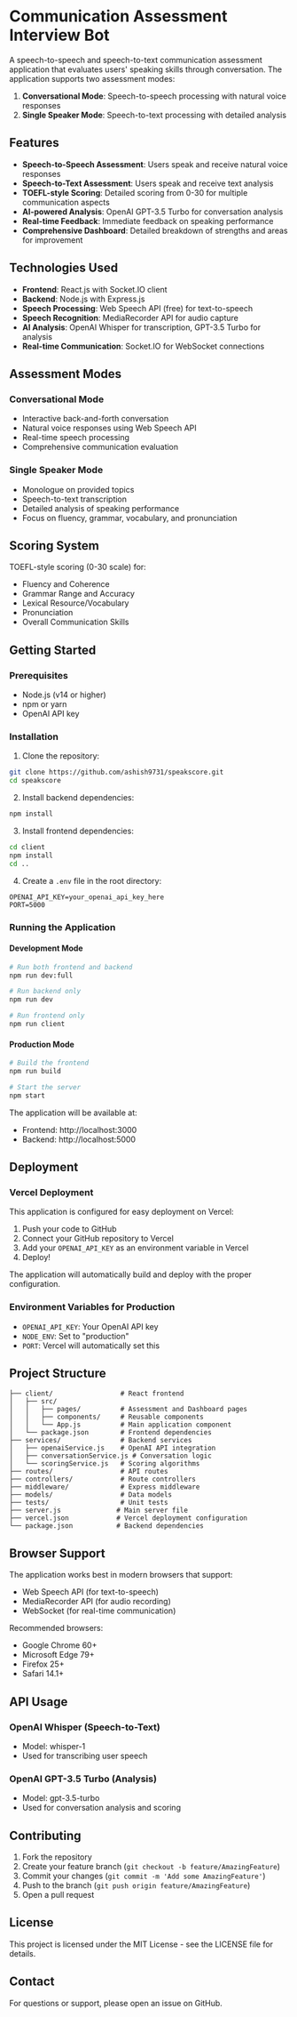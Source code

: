# Communication Assessment Interview Bot

A speech-to-speech and speech-to-text communication assessment application that evaluates users' speaking skills through conversation. The application supports two assessment modes:

1. **Conversational Mode**: Speech-to-speech processing with natural voice responses
2. **Single Speaker Mode**: Speech-to-text processing with detailed analysis

## Features

- **Speech-to-Speech Assessment**: Users speak and receive natural voice responses
- **Speech-to-Text Assessment**: Users speak and receive text analysis
- **TOEFL-style Scoring**: Detailed scoring from 0-30 for multiple communication aspects
- **AI-powered Analysis**: OpenAI GPT-3.5 Turbo for conversation analysis
- **Real-time Feedback**: Immediate feedback on speaking performance
- **Comprehensive Dashboard**: Detailed breakdown of strengths and areas for improvement

## Technologies Used

- **Frontend**: React.js with Socket.IO client
- **Backend**: Node.js with Express.js
- **Speech Processing**: Web Speech API (free) for text-to-speech
- **Speech Recognition**: MediaRecorder API for audio capture
- **AI Analysis**: OpenAI Whisper for transcription, GPT-3.5 Turbo for analysis
- **Real-time Communication**: Socket.IO for WebSocket connections

## Assessment Modes

### Conversational Mode
- Interactive back-and-forth conversation
- Natural voice responses using Web Speech API
- Real-time speech processing
- Comprehensive communication evaluation

### Single Speaker Mode
- Monologue on provided topics
- Speech-to-text transcription
- Detailed analysis of speaking performance
- Focus on fluency, grammar, vocabulary, and pronunciation

## Scoring System

TOEFL-style scoring (0-30 scale) for:
- Fluency and Coherence
- Grammar Range and Accuracy
- Lexical Resource/Vocabulary
- Pronunciation
- Overall Communication Skills

## Getting Started

### Prerequisites
- Node.js (v14 or higher)
- npm or yarn
- OpenAI API key

### Installation

1. Clone the repository:
```bash
git clone https://github.com/ashish9731/speakscore.git
cd speakscore
```

2. Install backend dependencies:
```bash
npm install
```

3. Install frontend dependencies:
```bash
cd client
npm install
cd ..
```

4. Create a `.env` file in the root directory:
```env
OPENAI_API_KEY=your_openai_api_key_here
PORT=5000
```

### Running the Application

#### Development Mode
```bash
# Run both frontend and backend
npm run dev:full

# Run backend only
npm run dev

# Run frontend only
npm run client
```

#### Production Mode
```bash
# Build the frontend
npm run build

# Start the server
npm start
```

The application will be available at:
- Frontend: http://localhost:3000
- Backend: http://localhost:5000

## Deployment

### Vercel Deployment

This application is configured for easy deployment on Vercel:

1. Push your code to GitHub
2. Connect your GitHub repository to Vercel
3. Add your `OPENAI_API_KEY` as an environment variable in Vercel
4. Deploy!

The application will automatically build and deploy with the proper configuration.

### Environment Variables for Production

- `OPENAI_API_KEY`: Your OpenAI API key
- `NODE_ENV`: Set to "production"
- `PORT`: Vercel will automatically set this

## Project Structure

```
├── client/                 # React frontend
│   ├── src/
│   │   ├── pages/          # Assessment and Dashboard pages
│   │   ├── components/     # Reusable components
│   │   └── App.js          # Main application component
│   └── package.json        # Frontend dependencies
├── services/               # Backend services
│   ├── openaiService.js    # OpenAI API integration
│   ├── conversationService.js # Conversation logic
│   └── scoringService.js   # Scoring algorithms
├── routes/                 # API routes
├── controllers/            # Route controllers
├── middleware/             # Express middleware
├── models/                 # Data models
├── tests/                  # Unit tests
├── server.js              # Main server file
├── vercel.json            # Vercel deployment configuration
└── package.json           # Backend dependencies
```

## Browser Support

The application works best in modern browsers that support:
- Web Speech API (for text-to-speech)
- MediaRecorder API (for audio recording)
- WebSocket (for real-time communication)

Recommended browsers:
- Google Chrome 60+
- Microsoft Edge 79+
- Firefox 25+
- Safari 14.1+

## API Usage

### OpenAI Whisper (Speech-to-Text)
- Model: whisper-1
- Used for transcribing user speech

### OpenAI GPT-3.5 Turbo (Analysis)
- Model: gpt-3.5-turbo
- Used for conversation analysis and scoring

## Contributing

1. Fork the repository
2. Create your feature branch (`git checkout -b feature/AmazingFeature`)
3. Commit your changes (`git commit -m 'Add some AmazingFeature'`)
4. Push to the branch (`git push origin feature/AmazingFeature`)
5. Open a pull request

## License

This project is licensed under the MIT License - see the LICENSE file for details.

## Contact

For questions or support, please open an issue on GitHub.